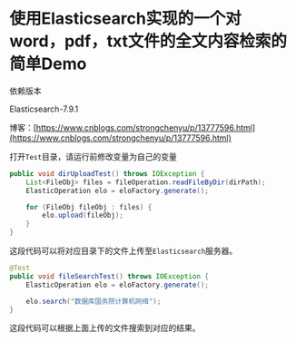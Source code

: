 # 使用Elasticsearch实现的一个对word，pdf，txt文件的全文内容检索的简单Demo

依赖版本

Elasticsearch-7.9.1

博客：[https://www.cnblogs.com/strongchenyu/p/13777596.html](https://www.cnblogs.com/strongchenyu/p/13777596.html)

打开`Test`目录，请运行前修改变量为自己的变量

```java
public void dirUploadTest() throws IOException {
    List<FileObj> files = fileOperation.readFileByDir(dirPath);
    ElasticOperation elo = eloFactory.generate();

    for (FileObj fileObj : files) {
        elo.upload(fileObj);
    }
}
```
这段代码可以将对应目录下的文件上传至`Elasticsearch`服务器。

```java
@Test
public void fileSearchTest() throws IOException {
    ElasticOperation elo = eloFactory.generate();

    elo.search("数据库国务院计算机网络");
}
```
这段代码可以根据上面上传的文件搜索到对应的结果。
